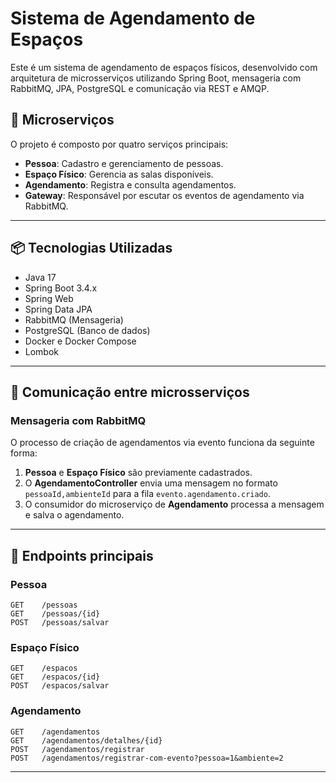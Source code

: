 # Sistema de Agendamento de Espaços

Este é um sistema de agendamento de espaços físicos, desenvolvido com arquitetura de microsserviços utilizando Spring Boot, mensageria com RabbitMQ, JPA, PostgreSQL e comunicação via REST e AMQP.

## 🧱 Microserviços

O projeto é composto por quatro serviços principais:

- **Pessoa**: Cadastro e gerenciamento de pessoas.
- **Espaço Físico**: Gerencia as salas disponíveis.
- **Agendamento**: Registra e consulta agendamentos.
- **Gateway**: Responsável por escutar os eventos de agendamento via RabbitMQ.

---

## 📦 Tecnologias Utilizadas

- Java 17
- Spring Boot 3.4.x
- Spring Web
- Spring Data JPA
- RabbitMQ (Mensageria)
- PostgreSQL (Banco de dados)
- Docker e Docker Compose 
- Lombok

---

## 🔁 Comunicação entre microsserviços

### Mensageria com RabbitMQ

O processo de criação de agendamentos via evento funciona da seguinte forma:

1. **Pessoa** e **Espaço Físico** são previamente cadastrados.
2. O **AgendamentoController** envia uma mensagem no formato `pessoaId,ambienteId` para a fila `evento.agendamento.criado`.
3. O consumidor do microserviço de **Agendamento** processa a mensagem e salva o agendamento.

---

## 🎯 Endpoints principais

### Pessoa

```http
GET    /pessoas
GET    /pessoas/{id}
POST   /pessoas/salvar
```

### Espaço Físico

```http
GET    /espacos
GET    /espacos/{id}
POST   /espacos/salvar
```

### Agendamento

```http
GET    /agendamentos
GET    /agendamentos/detalhes/{id}
POST   /agendamentos/registrar
POST   /agendamentos/registrar-com-evento?pessoa=1&ambiente=2
```

---
